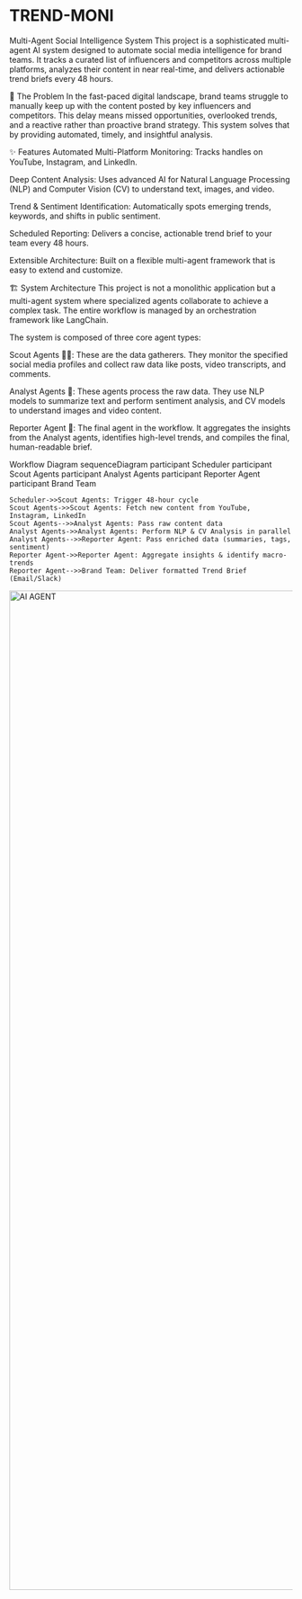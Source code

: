 # TREND-MONI
Multi-Agent Social Intelligence System
This project is a sophisticated multi-agent AI system designed to automate social media intelligence for brand teams. It tracks a curated list of influencers and competitors across multiple platforms, analyzes their content in near real-time, and delivers actionable trend briefs every 48 hours.

🎯 The Problem
In the fast-paced digital landscape, brand teams struggle to manually keep up with the content posted by key influencers and competitors. This delay means missed opportunities, overlooked trends, and a reactive rather than proactive brand strategy. This system solves that by providing automated, timely, and insightful analysis.

✨ Features
Automated Multi-Platform Monitoring: Tracks handles on YouTube, Instagram, and LinkedIn.

Deep Content Analysis: Uses advanced AI for Natural Language Processing (NLP) and Computer Vision (CV) to understand text, images, and video.

Trend & Sentiment Identification: Automatically spots emerging trends, keywords, and shifts in public sentiment.

Scheduled Reporting: Delivers a concise, actionable trend brief to your team every 48 hours.

Extensible Architecture: Built on a flexible multi-agent framework that is easy to extend and customize.

🏗️ System Architecture
This project is not a monolithic application but a multi-agent system where specialized agents collaborate to achieve a complex task. The entire workflow is managed by an orchestration framework like LangChain.

The system is composed of three core agent types:

Scout Agents 🕵️‍♂️: These are the data gatherers. They monitor the specified social media profiles and collect raw data like posts, video transcripts, and comments.

Analyst Agents 🔬: These agents process the raw data. They use NLP models to summarize text and perform sentiment analysis, and CV models to understand images and video content.

Reporter Agent 🤖: The final agent in the workflow. It aggregates the insights from the Analyst agents, identifies high-level trends, and compiles the final, human-readable brief.

Workflow Diagram
sequenceDiagram
    participant Scheduler
    participant Scout Agents
    participant Analyst Agents
    participant Reporter Agent
    participant Brand Team

    Scheduler->>Scout Agents: Trigger 48-hour cycle
    Scout Agents->>Scout Agents: Fetch new content from YouTube, Instagram, LinkedIn
    Scout Agents-->>Analyst Agents: Pass raw content data
    Analyst Agents->>Analyst Agents: Perform NLP & CV Analysis in parallel
    Analyst Agents-->>Reporter Agent: Pass enriched data (summaries, tags, sentiment)
    Reporter Agent->>Reporter Agent: Aggregate insights & identify macro-trends
    Reporter Agent-->>Brand Team: Deliver formatted Trend Brief (Email/Slack)


<img width="2048" height="1778" alt="AI AGENT " src="https://github.com/user-attachments/assets/2704cb3d-8caf-4492-bfdf-6b6c5357ba51" />

    
